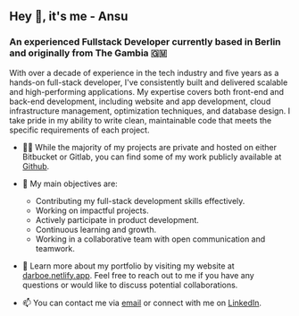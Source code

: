 ## Hey 👋, it's me - Ansu

### An experienced Fullstack Developer currently based in Berlin and originally from The Gambia 🇬🇲

With over a decade of experience in the tech industry and five years as a hands-on full-stack developer, I've consistently built and delivered scalable and high-performing applications. My expertise covers both front-end and back-end development, including website and app development, cloud infrastructure management, optimization techniques, and database design. I take pride in my ability to write clean, maintainable code that meets the specific requirements of each project.

- 👩‍💻 While the majority of my projects are private and hosted on either Bitbucket or Gitlab, you can find some of my work publicly available at [Github](https://github.com/anamusna).
- 🤔 My main objectives are:
  - Contributing my full-stack development skills effectively.
  - Working on impactful projects.
  - Actively participate in product development.
  - Continuous learning and growth.
  - Working in a collaborative team with open communication and teamwork.
 
- 💬 Learn more about my portfolio by visiting my website at [darboe.netlify.app](https://darboe.netlify.app/). Feel free to reach out to me if you have any questions or would like to discuss potential collaborations.
- 📫 You can contact me via [email](mailto:darboe@posteo.net) or connect with me on [LinkedIn](https://www.linkedin.com/in/ansumana-darboe/).
